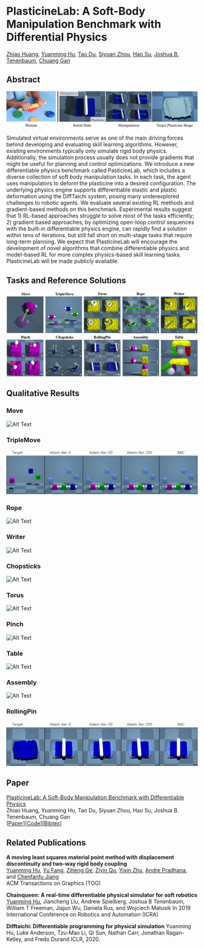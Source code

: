 # PlasticineLab: A Soft-Body Manipulation Benchmark with Differential Physics

[Zhiao Huang](https://sites.google.com/view/zhiao-huang), [Yuanming Hu](https://yuanming.taichi.graphics/), [Tao Du](https://people.csail.mit.edu/taodu/), [Siyuan Zhou](https://openreview.net/profile?id=~Siyuan_Zhou2), [Hao Su](https://cseweb.ucsd.edu/~haosu/), [Joshua B. Tenenbaum](http://web.mit.edu/cocosci/josh.html), [Chuang Gan](https://people.csail.mit.edu/ganchuang/)

## Abstract

![Alt Text](intro.jpg)

Simulated virtual environments serve as one of the main driving forces behind developing and evaluating skill learning algorithms. However, existing environments typically only simulate rigid body physics. Additionally, the simulation process usually does not provide gradients that might be useful for planning and control optimizations. We introduce a new differentiable physics benchmark called PasticineLab, which includes a diverse collection of soft body manipulation tasks. In each task, the agent uses manipulators to deform the plasticine into a desired configuration. The underlying physics engine supports differentiable elastic and plastic deformation using the DiffTaichi system, posing many underexplored challenges to robotic agents. We evaluate several existing RL methods and gradient-based methods on this benchmark. Experimental results suggest that 1) RL-based approaches struggle to solve most of the tasks efficiently; 2) gradient based approaches, by optimizing open-loop control sequences with the built-in differentiable physics engine, can rapidly find a solution within tens of iterations, but still fall short on multi-stage tasks that require long-term planning. We expect that PlasticineLab will encourage the development of novel algorithms that combine differentiable physics and model-based RL for more complex physics-based skill learning tasks. PlasticineLab will be made publicly available. 


## Tasks and Reference Solutions
![Alt Text](tasks.jpg)

## Qualitative Results

### Move
![Alt Text](Move3D-v1.gif)

### TripleMove
![Alt Text](TripleMove3D-v1.gif)

### Rope
![Alt Text](Rope3D-v1.gif)

### Writer
![Alt Text](Writer3D-v1.gif)

### Chopsticks
![Alt Text](Chopsticks3D-v1.gif)

### Torus
![Alt Text](Torus3D-v1.gif)

### Pinch
![Alt Text](Pinch3D-v2.gif)

### Table
![Alt Text](Table3D-v2.gif)

### Assembly
![Alt Text](Assembly3D-v1.gif)

### RollingPin
![Alt Text](Rollingbin3D-v1.gif)

## Paper
[PlasticineLab: A Soft-Body Manipulation Benchmark with Differentiable Physics](https://openreview.net/forum?id=xCcdBRQEDW)\
Zhiao Huang, Yuanming Hu, Tao Du, Siyuan Zhou, Hao Su, Joshua B. Tenenbaum, Chuang Gan\
[[Paper](https://openreview.net/pdf?id=xCcdBRQEDW)][[Code](https://github.com/hzaskywalker/PlasticineLab)][[Bibtex](plb.bib)]


## Related Publications
**A moving least squares material point method with displacement discontinuity and two-way rigid body coupling**\
[Yuanming Hu](https://yuanming.taichi.graphics/), [Yu Fang](http://squarefk.com/), [Ziheng Ge](https://www.math.ucla.edu/~zihengge/), [Ziyin Qu](https://www.seas.upenn.edu/~ziyinq/), [Yixin Zhu](https://yzhu.io/), [Andre Pradhana](https://www.linkedin.com/in/andre-pradhana-93313428/), and [Chenfanfu Jiang](https://www.seas.upenn.edu/~cffjiang/)\
ACM Transactions on Graphics (TOG)

**Chainqueen: A real-time differentiable physical simulator for soft robotics**\
[Yuanming Hu](https://yuanming.taichi.graphics/), Jiancheng Liu, Andrew Spielberg, Joshua B Tenenbaum, William T Freeman, Jiajun Wu, Daniela Rus, and Wojciech Matusik
In 2019 International Conference on Robotics and Automation (ICRA)

**Difftaichi: Differentiable programming for physical simulation**
Yuanming Hu, Luke Anderson, Tzu-Mao Li, Qi Sun, Nathan Carr, Jonathan Ragan-Kelley, and Fredo Durand
ICLR, 2020.
